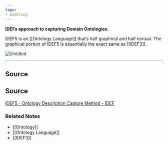 ```yaml
---
tags:
- modeling
---
```

**IDEFs approach to capturing Domain Ontologies.**

IDEF5 is an [[Ontology Language]] that’s half graphical and half textual. The graphical portion of IDEF5 is essentially the exact same as [[IDEF3]]. 

![Untitled](Untitled%2020.png)

---

## Source

## Source

[IDEF5 - Ontology Description Capture Method - IDEF](https://www.idef.com/idef5-ontology-description-capture-method/)

### Related Notes
- [[Ontology]] 
- [[Ontology Language]] 
- [[IDEF3]]